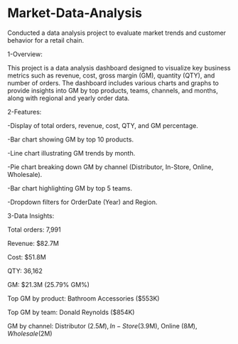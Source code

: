 # Market-Data-Analysis
Conducted a data analysis project to evaluate market trends and customer behavior for a retail chain.

1-Overview:

This project is a data analysis dashboard designed to visualize key business metrics such as revenue, cost, gross margin (GM), quantity (QTY), and number of orders. The dashboard includes various charts and graphs to provide insights into GM by top products, teams, channels, and months, along with regional and yearly order data.


2-Features:

-Display of total orders, revenue, cost, QTY, and GM percentage.

-Bar chart showing GM by top 10 products.

-Line chart illustrating GM trends by month.

-Pie chart breaking down GM by channel (Distributor, In-Store, Online, Wholesale).

-Bar chart highlighting GM by top 5 teams.

-Dropdown filters for OrderDate (Year) and Region.



3-Data Insights:

Total orders: 7,991

Revenue: $82.7M

Cost: $51.8M

QTY: 36,162

GM: $21.3M (25.79% GM%)

Top GM by product: Bathroom Accessories ($553K)

Top GM by team: Donald Reynolds ($854K)

GM by channel: Distributor ($2.5M), In-Store ($3.9M), Online ($8M), Wholesale ($2M)

